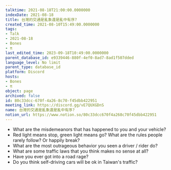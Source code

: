 ```yaml
---
talktime: 2021-08-18T21:00:00.0000000
indexDate: 2021-08-18
title: 台灣的交通是亂象還是亂中有序?
created_time: 2021-08-10T15:49:00.0000000
tags:
- Talk
- 2021-08-18
- Bones
- π
last_edited_time: 2023-09-18T10:49:00.0000000
parent_database_id: e9339446-880f-4ef0-8ad7-8ad1f507dded
language_level: No limit
parent_type: database_id
platform: Discord
hosts:
- Bones
- π
object: page
archived: false
id: 80c33dcc-670f-4a26-8c70-f45dbb422951
meeting_link: https://discord.gg/vE7QUXGDnS
name: 台灣的交通是亂象還是亂中有序?
notion_url: https://www.notion.so/80c33dcc670f4a268c70f45dbb422951
---
```


   - What are the misdemeanors that has happened to you and your vehicle?
   - Red light means stop, green light means go?
What are the rules people rarely follow? Or happily break?
   - What are the most outrageous behavior you seen a driver / rider do?
   - What are some traffic laws that you think makes no sense at all?
   - Have you ever got into a road rage?
   - Do you think self-driving cars will be ok in Taiwan's traffic?











